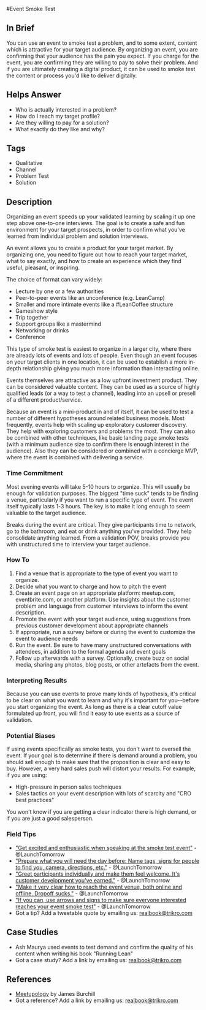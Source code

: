 #Event Smoke Test

## In Brief

You can use an event to smoke test a problem, and to some extent, content which is attractive for your target audience. By organizing an event, you are confirming that your audience has the pain you expect. If you charge for the event, you are confirming they are willing to pay to solve their problem. And if you are ultimately creating a digital product, it can be used to smoke test the content or process you'd like to deliver digitally. 

## Helps Answer
 * Who is actually interested in a problem?
 * How do I reach my target profile? 
 * Are they willing to pay for a solution?
 * What exactly do they like and why?

## Tags
 * Qualitative
 * Channel
 * Problem Test
 * Solution

## Description

Organizing an event speeds up your validated learning by scaling it up one step above one-to-one interviews. The goal is to create a safe and fun environment for your target prospects, in order to confirm what you've learned from individual problem and solution interviews. 

An event allows you to create a product for your target market. By organizing one, you need to figure out how to reach your target market, what to say exactly, and how to create an experience which they find useful, pleasant, or inspiring. 

The choice of format can vary widely: 
 * Lecture by one or a few authorities
 * Peer-to-peer events like an unconference (e.g. LeanCamp)
 * Smaller and more intimate events like a #LeanCoffee structure
 * Gameshow style 
 * Trip together
 * Support groups like a mastermind
 * Networking or drinks 
 * Conference
 
This type of smoke test is easiest to organize in a larger city, where there are already lots of events and lots of people. Even though an event focuses on your target clients in one location, it can be used to establish a more in-depth relationship giving you much more information than interacting online.

Events themselves are attractive as a low upfront investment product. They can be considered valuable content. They can be used as a source of highly qualified leads (or a way to test a channel), leading into an upsell or presell of a different product/service. 

Because an event is a mini-product in and of itself, it can be used to test a number of different hypotheses around related business models. Most frequently, events help with scaling up exploratory customer discovery. They help with exploring customers and problems the most. They can also be combined with other techniques, like basic landing page smoke tests (with a minimum audience size to confirm there is enough interest in the audience). Also they can be considered or combined with a concierge MVP, where the event is combined with delivering a service. 

### Time Commitment

Most evening events will take 5-10 hours to organize. This will usually be enough for validation purposes. The biggest "time suck" tends to be finding a venue, particularly if you want to run a specific type of event. The event itself typically lasts 1-3 hours. The key is to make it long enough to seem valuable to the target audience. 

Breaks during the event are critical. They give participants time to network, go to the bathroom, and eat or drink anything you've provided. They help consolidate anything learned. From a validation POV, breaks  provide you with unstructured time to interview your target audience.

### How To

 1. Find a venue that is appropriate to the type of event you want to organize.
 2. Decide what you want to charge and how to pitch the event
 3. Create an event page on an appropriate platform: meetup.com, eventbrite.com, or another platform. Use insights about the customer problem and language from customer interviews to inform the event description.
 4. Promote the event with your target audience, using suggestions from previous customer development about appropriate channels
 5. If appropriate, run a survey before or during the event to customize the event to audience needs
 6. Run the event. Be sure to have many unstructured conversations with attendees, in addition to the formal agenda and event goals
 7. Follow up afterwards with a survey. Optionally, create buzz on social media, sharing any photos, blog posts, or other artefacts from the event.

### Interpreting Results

Because you can use events to prove many kinds of hypothesis, it's critical to be clear on what you want to learn and why it's important for you--before you start organizing the event. As long as there is a clear cutoff value formulated up front, you will find it easy to use events as a source of validation. 

### Potential Biases

If using events specifically as smoke tests, you don't want to oversell the event. If your goal is to determine if there is demand around a problem, you should sell enough to make sure that the proposition is clear and easy to buy. However, a very hard sales push will distort your results. For example, if you are using:

* High-pressure in person sales techniques 
* Sales tactics on your event description with lots of scarcity and "CRO best practices"

You won't know if you are getting a clear indicator there is high demand, or if you are just a good salesperson.

### Field Tips
 * ["Get excited and enthusiastic when speaking at the smoke test event"](https://ctt.ec/E2p33) - @LaunchTomorrow
 * ["Prepare what you will need the day before: Name tags, signs for people to find you, camera, directions, etc."](https://ctt.ec/fef71) - @LaunchTomorrow
 * ["Greet participants individually and make them feel welcome. It's customer development you've earned."](https://ctt.ec/ycSE0) - @LaunchTomorrow
 * ["Make it very clear how to reach the event venue, both online and offline. Dropoff sucks."](https://ctt.ec/Gs4cF) - @LaunchTomorrow
 * ["If you can, use arrows and signs to make sure everyone interested reaches your event smoke test"](https://ctt.ec/Ywbpi) - @LaunchTomorrow
 * Got a tip? Add a tweetable quote by emailing us: [realbook@trikro.com](mailto:realbook@trikro.com)

## Case Studies
 * Ash Maurya used events to test demand and confirm the quality of his content when writing his book "Running Lean"
 * Got a case study? Add a link by emailing us: [realbook@trikro.com](mailto:realbook@trikro.com)
 
## References
 * [Meetupology](https://www.amazon.com/Meetupology-Market-Business-Networking-Meetups-ebook/dp/B00IIXU6X2) by James Burchill
 * Got a reference? Add a link by emailing us: [realbook@trikro.com](mailto:realbook@trikro.com)
 